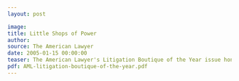 ```yaml
---
layout: post

image:
title: Little Shops of Power
author:
source: The American Lawyer
date: 2005-01-15 00:00:00
teaser: The American Lawyer's Litigation Boutique of the Year issue honors Eimer Stahl.
pdf: AML-litigation-boutique-of-the-year.pdf
---
```

